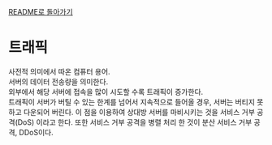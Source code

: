 [README로 돌아가기](./README.md)

# 트래픽
사전적 의미에서 따온 컴퓨터 용어. <br>서버의 데이터 전송량을 의미한다. <br>외부에서 해당 서버에 접속을 많이 시도할 수록 트래픽이 증가한다. <br> 트래픽이 서버가 버틸 수 있는 한계를 넘어서 지속적으로 들어올 경우, 서버는 버티지 못하고 다운되어 버린다. 이 점을 이용하여 상대방 서버를 마비시키는 것을 서비스 거부 공격(DoS) 이라고 한다. 또한 서비스 거부 공격을 병렬 처리 한 것이 분산 서비스 거부 공격, DDoS이다.